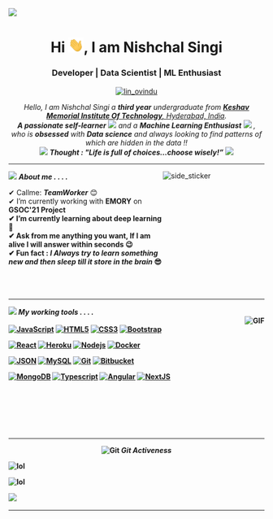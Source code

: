 <!-- <p align="center">
  <img src="https://videohive.img.customer.envatousercontent.com/files/302f8530-dcca-433b-b8ee-ddc29d6da06b/inline_image_preview.jpg?auto=compress%2Cformat&fit=crop&crop=top&max-h=8000&max-w=590&s=07d8de36fe85aba7c3a425a60dadf578" height="300" alt="pic" />
</p> -->
![](https://github.com/halfrost/halfrost/blob/master/icons/header_.png)
<br>

  <h1 align="center">Hi <img src="https://raw.githubusercontent.com/ABSphreak/ABSphreak/master/gifs/Hi.gif" width="30px">, I am Nishchal Singi </h1>
  <h3 align="center">Developer | Data Scientist | ML Enthusiast </h3>
  <p align="center">
    <a href="https://www.linkedin.com/in/nishchal-singi-6b37901ab/" target="blank"><img align="center" src="https://image.flaticon.com/icons/png/128/174/174857.png" alt="lin_ovindu" height="40" width="40" /></a>  
<!--     <a href="https://www.kaggle.com/ovinduwijethunge" target="blank"><img align="center" src="https://www.vectorlogo.zone/logos/kaggle/kaggle-icon.svg" alt="kaggle_ovindu" height="30" width="40" /></a>
    <a href="https://www.instagram.com/ovindu_vesuvius/" target="blank"><img align="center" src="https://image.flaticon.com/icons/png/128/174/174855.png" alt="insta_ovindu" height="30" width="40" /></a>
    <a href="https://www.facebook.com/ovindu.wijethunge.7/" target="blank"><img align="center" src="https://www.svgrepo.com/show/299425/facebook.svg" alt="fb_ovindu" height="30" width="40" /></a>
     <a href = "mailto: oumw.udesh@gmail.com"><img align="center" src="https://seeklogo.com/images/G/gmail-new-2020-logo-32DBE11BB4-seeklogo.com.png" height="30" width="40" /></a> -->
  </p>
</p>



<p align="center">
  <em>
    Hello, I am Nishchal Singi a <b>third year</b> undergraduate from <a href="https://kmit.in/"> <b>Keshav Memorial Institute Of Technology</b>, Hyderabad, India</a>. <br>
    <b>A passionate self-learner</b> <img src="https://github.com/TheDudeThatCode/TheDudeThatCode/blob/master/Assets/Developer.gif" width="30px"> and a <b>Machine Learning Enthusiast</b>&nbsp;<img src="https://github.com/TheDudeThatCode/TheDudeThatCode/blob/master/Assets/Designer.gif" width="36px">&nbsp,<br>who is <b>obsessed</b>
    with <b>Data science</b> and always looking to find patterns of which are hidden in the data !!
  </em> 
  <br>
  <img src="https://media.giphy.com/media/gH3LO09IOiZIqePwv9/giphy.gif" width="50" /> <b><i align="center">Thought : "Life is full of choices…choose wisely!”</i></b> <img src="https://media.giphy.com/media/qjqUcgIyRjsl2/giphy.gif" width="50" />
</p>

<hr>
<img align="right" width=200px height=200px alt="side_sticker" src="https://media.giphy.com/media/TEnXkcsHrP4YedChhA/giphy.gif" />

<img src="https://media.giphy.com/media/iY8CRBdQXODJSCERIr/giphy.gif" width="30px">&nbsp;***About me . . . .***

✔ Callme: ***TeamWorker*** 😊 <br>
✔ I’m currently working with <b>EMORY</b> on <b>GSOC'21<b> Project<br>
✔ I’m currently learning about **deep learning**🥰<br>
✔ Ask from me anything you want, If I am alive I will answer within seconds 😉<br>
✔ Fun fact : *I Always try to learn something new and then sleep till it store in the brain* 😎<br><br><br><br>

  <hr>

<img src="https://media.giphy.com/media/iY8CRBdQXODJSCERIr/giphy.gif" width="30px">&nbsp;***My working tools . . . .***
  <br>
   <img align="right" alt="GIF" src="https://media.giphy.com/media/836HiJc7pgzy8iNXCn/giphy.gif" />
<br />
 [![JavaScript](https://img.shields.io/badge/-JavaScript-black?style=flat&logo=javascript&link=https://github.com/Nishchal-007)](https://github.com/Nishchal-007) 
  [![HTML5](https://img.shields.io/badge/-HTML5-E34F26?style=flat&logo=html5&logoColor=white&link=https://github.com/Nishchal-007)](https://github.com/Nishchal-007) 
  [![CSS3](https://img.shields.io/badge/-CSS3-1572B6?style=flat&logo=css3&link=https://github.com/Nishchal-007)](https://github.com/Nishchal-007) 
  [![Bootstrap](https://img.shields.io/badge/-Bootstrap-563D7C?style=flat&logo=bootstrap&link=https://github.com/Nishchal-007)](https://github.com/Nishchal-007)
  
  [![React](https://img.shields.io/badge/-React-black?style=flat&logo=react&link=https://github.com/Nishchal-007)](https://github.com/Nishchal-007) 
  [![Heroku](https://img.shields.io/badge/-Heroku-gray?style=flat&logo=heroku&link=https://github.com/Nishchal-007)](https://github.com/Nishchal-007) 
  [![Nodejs](https://img.shields.io/badge/-Nodejs-green?style=flat&logo=Node.js&link=https://github.com/Nishchal-007)](https://github.com/Nishchal-007) 
  [![Docker](https://img.shields.io/badge/-Docker-black?style=flat&logo=docker&link=https://github.com/Nishchal-007)](https://github.com/Nishchal-007) 
  
  [![JSON](https://img.shields.io/badge/-json-02569B?style=flat&logo=json&link=https://github.com/Nishchal-007)](https://github.com/Nishchal-007)
  [![MySQL](https://img.shields.io/badge/-MySQL-black?style=flat&logo=mysql&link=https://github.com/Nishchal-007)](https://github.com/Nishchal-007)
  [![Git](https://img.shields.io/badge/-Git-black?style=flat&logo=git&link=https://github.com/Nishchal-007)](https://github.com/Nishchal-007) 
  [![Bitbucket](https://img.shields.io/badge/-Bitbucket-blue?style=flat&logo=bitbucket&link=https://github.com/Nishchal-007)](https://github.com/Nishchal-007)
  
  [![MongoDB](https://img.shields.io/badge/-MongoDB-FCA121?style=flat&logo=mongodb&link=https://github.com/Nishchal-007)](https://gitlab.com/Nishchal-007) 
  [![Typescript](https://img.shields.io/badge/-TypeScript-white?style=flat&logo=typescript&link=https://github.com/Nishchal-007)](https://github.com/Nishchal-007)
  [![Angular](https://img.shields.io/badge/-Angular-red?style=flat&logo=angular&link=https://github.com/Nishchal-007)](https://github.com/Nishchal-007) 
  [![NextJS](https://img.shields.io/badge/-NextJS-black?style=flat&logo=nextjs&link=https://github.com/Nishchal-007)](https://github.com/Nishchal-007)
  
  <br><br><br><br><br>
  <hr>
  <p align="center">
 <img src="https://media.giphy.com/media/W5eoZHPpUx9sapR0eu/giphy.gif" width="30px" alt="Git"/>&nbsp;<i><b>Git Activeness</b></i></p>
 
<p><img src="https://github-readme-stats.vercel.app/api/top-langs?username=Nishchal-007&show_icons=true&locale=en&layout=compact&theme=chartreuse-dark" alt="lol"/></p>
<p><img src="https://github-readme-stats.vercel.app/api?username=Nishchal-007&show_icons=true&locale=en&theme=chartreuse-dark" alt="lol" width="410" /></p>
<p><img src="https://github-readme-streak-stats.herokuapp.com/?user=Nishchal-007&theme=dracula"></p>
<hr>
<!-- 
<p align="center"><img src="https://media.giphy.com/media/QaMcXSekUWx7aogAUr/giphy.gif" width="30" />&nbsp;Git profile Trophies</p><br>
<img src="https://github-profile-trophy.vercel.app/?username=Nishchal-007&theme=juicyfresh&no-bg=true" />
 -->


